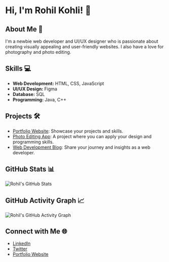 # Hi, I'm Rohil Kohli! 👋

## About Me 🚀
I'm a newbie web developer and UI/UX designer who is passionate about creating visually appealing and user-friendly websites. I also have a love for photography and photo editing.

## Skills 💻
- **Web Development:** HTML, CSS, JavaScript
- **UI/UX Design:** Figma
- **Database:** SQL
- **Programming:** Java, C++

## Projects 🛠️
- [Portfolio Website](https://www.yourportfolio.com): Showcase your projects and skills.
- [Photo Editing App](link-to-photo-app): A project where you can apply your design and programming skills.
- [Web Development Blog](link-to-blog): Share your journey and insights as a web developer.

## GitHub Stats 📊
![Rohil's GitHub Stats](https://github-readme-stats.vercel.app/api?username=ramramji001&show_icons=true&hide=issues)

## GitHub Activity Graph 📈
![Rohil's GitHub Activity Graph](https://activity-graph.herokuapp.com/graph?username=ramramji001)

## Connect with Me 🌐
- [LinkedIn](https://www.linkedin.com/in/rohilkohli/)
- [Twitter](https://twitter.com/rohilkohli)
- [Portfolio Website](https://www.yourportfolio.com)
